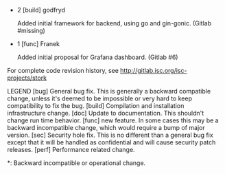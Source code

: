 * 2 [build] godfryd

   Added initial framework for backend, using go and gin-gonic.
   (Gitlab #missing)

* 1 [func] Franek

   Added initial proposal for Grafana dashboard.
   (Gitlab #6)


For complete code revision history, see
	http://gitlab.isc.org/isc-projects/stork

LEGEND
[bug]   General bug fix.  This is generally a backward compatible change,
        unless it's deemed to be impossible or very hard to keep
	    compatibility to fix the bug.
[build] Compilation and installation infrastructure change.
[doc]   Update to documentation. This shouldn't change run time behavior.
[func]  new feature.  In some cases this may be a backward incompatible
	    change, which would require a bump of major version.
[sec]   Security hole fix. This is no different than a general bug
	    fix except that it will be handled as confidential and will cause
	    security patch releases.
[perf]  Performance related change.

*: Backward incompatible or operational change.
